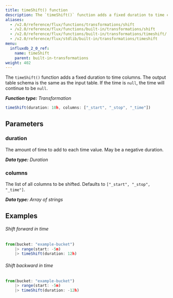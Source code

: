 ```yaml
---
title: timeShift() function
description: The `timeShift()` function adds a fixed duration to time columns.
aliases:
  - /v2.0/reference/flux/functions/transformations/shift
  - /v2.0/reference/flux/functions/built-in/transformations/shift
  - /v2.0/reference/flux/functions/built-in/transformations/timeshift/
  - /v2.0/reference/flux/stdlib/built-in/transformations/timeshift
menu:
  influxdb_2_0_ref:
    name: timeShift
    parent: built-in-transformations
weight: 402
---
```


The `timeShift()` function adds a fixed duration to time columns.
The output table schema is the same as the input table.
If the time is `null`, the time will continue to be `null`.

_**Function type:** Transformation_

```js
timeShift(duration: 10h, columns: ["_start", "_stop", "_time"])
```

## Parameters

### duration
The amount of time to add to each time value.
May be a negative duration.

_**Data type:** Duration_

### columns
The list of all columns to be shifted.
Defaults to `["_start", "_stop", "_time"]`.

_**Data type:** Array of strings_

## Examples

###### Shift forward in time
```js
from(bucket: "example-bucket")
	|> range(start: -5m)
	|> timeShift(duration: 12h)
```

###### Shift backward in time
```js
from(bucket: "example-bucket")
	|> range(start: -5m)
	|> timeShift(duration: -12h)
```
